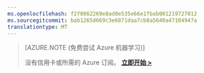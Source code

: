 ```yaml
---
ms.openlocfilehash: f2f0862269e8ad0e535e66e1fbab001219727012
ms.sourcegitcommit: bab1265d669c3e6871daa7cb8a5640a47104947a
translationtype: MT
---
```

>[AZURE.NOTE (免费尝试 Azure 机器学习)]
>
>没有信用卡或所需的 Azure 订阅。 <a href="https://studio.azureml.net/Home" target="_blank">**立即开始 >**</a>